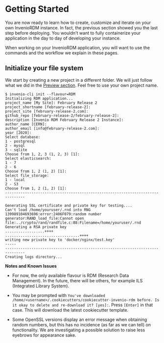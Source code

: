 # Getting Started

You are now ready to learn how to create, customize and iterate on your own
InvenioRDM instance. In fact, the previous section showed you the last step before
deploying. You wouldn't want to fully containerize your application in the day
to day of developing your instance.

When working on your InvenioRDM application, you will want to use the commands
and the workflow we explain in these pages.

## Initialize your file system

We start by creating a new project in a different folder. We will just follow what we
did in the [Preview section](../preview/index.md). Feel free to use your own
project name.

``` console
$ invenio-cli init --flavour=RDM
Initializing RDM application...
project_name [My Site]: February Release 2
project_shortname [february-release-2]:
project_site [february-release-2.com]:
github_repo [february-release-2/february-release-2]:
description [Invenio RDM February Release 2 Instance]:
author_name [CERN]:
author_email [info@february-release-2.com]:
year [2020]:
Select database:
1 - postgresql
2 - mysql
3 - sqlite
Choose from 1, 2, 3 (1, 2, 3) [1]:
Select elasticsearch:
1 - 7
2 - 6
Choose from 1, 2 (1, 2) [1]:
Select file_storage:
1 - local
2 - S3
Choose from 1, 2 (1, 2) [1]:
-------------------------------------------------------------------------------

Generating SSL certificate and private key for testing....
Can't load /home/youruser/.rnd into RNG
139989104693696:error:2406F079:random number generator:RAND_load_file:Cannot open file:../crypto/rand/randfile.c:88:Filename=/home/youruser/.rnd
Generating a RSA private key
..................++++
..................................++++
writing new private key to 'docker/nginx/test.key'
-----
-------------------------------------------------------------------------------
Creating logs directory...
```


**Notes and Known Issues**

- For now, the only available flavour is RDM (Research Data Management). In the future, there will be others, for example ILS (Integrated Library System).

- You may be prompted with `You've downloaded /home/<username>/.cookiecutters/cookiecutter-invenio-rdm before. Is it okay to delete and re-download it? [yes]:`. Press `[Enter]` in that case. This will download the latest cookiecutter template.

- Some OpenSSL versions display an error message when obtaining random numbers, but this has no incidence (as far as we can tell) on functionality. We are investigating a possible solution to raise less eyebrows for appearance sake.
